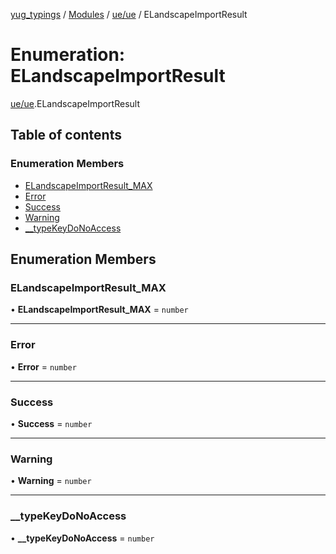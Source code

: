 [yug_typings](../README.md) / [Modules](../modules.md) / [ue/ue](../modules/ue_ue.md) / ELandscapeImportResult

# Enumeration: ELandscapeImportResult

[ue/ue](../modules/ue_ue.md).ELandscapeImportResult

## Table of contents

### Enumeration Members

- [ELandscapeImportResult\_MAX](ue_ue.ELandscapeImportResult.md#elandscapeimportresult_max)
- [Error](ue_ue.ELandscapeImportResult.md#error)
- [Success](ue_ue.ELandscapeImportResult.md#success)
- [Warning](ue_ue.ELandscapeImportResult.md#warning)
- [\_\_typeKeyDoNoAccess](ue_ue.ELandscapeImportResult.md#__typekeydonoaccess)

## Enumeration Members

### ELandscapeImportResult\_MAX

• **ELandscapeImportResult\_MAX** = `number`

___

### Error

• **Error** = `number`

___

### Success

• **Success** = `number`

___

### Warning

• **Warning** = `number`

___

### \_\_typeKeyDoNoAccess

• **\_\_typeKeyDoNoAccess** = `number`
